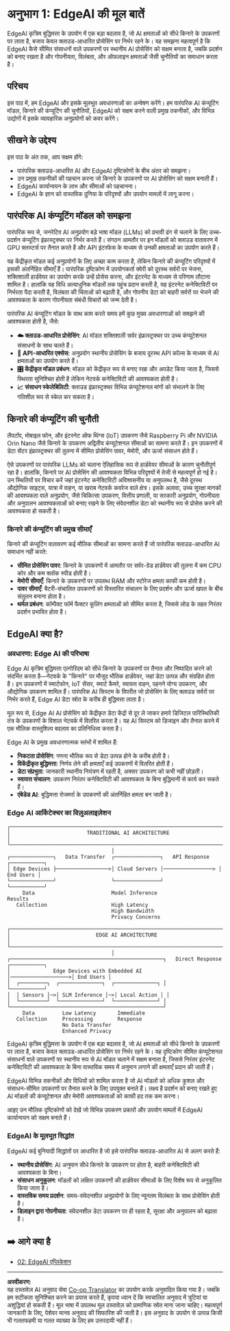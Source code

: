 <!--
CO_OP_TRANSLATOR_METADATA:
{
  "original_hash": "a35d3b47e6ae98ad9b3e89fb73917e90",
  "translation_date": "2025-09-17T15:29:31+00:00",
  "source_file": "Module01/01.EdgeAIFundamentals.md",
  "language_code": "hi"
}
-->
# अनुभाग 1: EdgeAI की मूल बातें

EdgeAI कृत्रिम बुद्धिमत्ता के उपयोग में एक बड़ा बदलाव है, जो AI क्षमताओं को सीधे किनारे के उपकरणों पर लाता है, बजाय केवल क्लाउड-आधारित प्रोसेसिंग पर निर्भर रहने के। यह समझना महत्वपूर्ण है कि EdgeAI कैसे सीमित संसाधनों वाले उपकरणों पर स्थानीय AI प्रोसेसिंग को सक्षम बनाता है, जबकि प्रदर्शन को बनाए रखता है और गोपनीयता, विलंबता, और ऑफलाइन क्षमताओं जैसी चुनौतियों का समाधान करता है।

## परिचय

इस पाठ में, हम EdgeAI और इसके मूलभूत अवधारणाओं का अन्वेषण करेंगे। हम पारंपरिक AI कंप्यूटिंग मॉडल, किनारे की कंप्यूटिंग की चुनौतियों, EdgeAI को सक्षम करने वाली प्रमुख तकनीकों, और विभिन्न उद्योगों में इसके व्यावहारिक अनुप्रयोगों को कवर करेंगे।

## सीखने के उद्देश्य

इस पाठ के अंत तक, आप सक्षम होंगे:

- पारंपरिक क्लाउड-आधारित AI और EdgeAI दृष्टिकोणों के बीच अंतर को समझना।
- उन प्रमुख तकनीकों की पहचान करना जो किनारे के उपकरणों पर AI प्रोसेसिंग को सक्षम बनाती हैं।
- EdgeAI कार्यान्वयन के लाभ और सीमाओं को पहचानना।
- EdgeAI के ज्ञान को वास्तविक दुनिया के परिदृश्यों और उपयोग मामलों में लागू करना।

## पारंपरिक AI कंप्यूटिंग मॉडल को समझना

पारंपरिक रूप से, जनरेटिव AI अनुप्रयोग बड़े भाषा मॉडल (LLMs) को प्रभावी ढंग से चलाने के लिए उच्च-प्रदर्शन कंप्यूटिंग इंफ्रास्ट्रक्चर पर निर्भर करते हैं। संगठन आमतौर पर इन मॉडलों को क्लाउड वातावरण में GPU क्लस्टर्स पर तैनात करते हैं और API इंटरफेस के माध्यम से उनकी क्षमताओं का उपयोग करते हैं।

यह केंद्रीकृत मॉडल कई अनुप्रयोगों के लिए अच्छा काम करता है, लेकिन किनारे की कंप्यूटिंग परिदृश्यों में इसकी अंतर्निहित सीमाएँ हैं। पारंपरिक दृष्टिकोण में उपयोगकर्ता क्वेरी को दूरस्थ सर्वरों पर भेजना, शक्तिशाली हार्डवेयर का उपयोग करके उन्हें प्रोसेस करना, और इंटरनेट के माध्यम से परिणाम लौटाना शामिल है। हालांकि यह विधि अत्याधुनिक मॉडलों तक पहुंच प्रदान करती है, यह इंटरनेट कनेक्टिविटी पर निर्भरता पैदा करती है, विलंबता की चिंताओं को बढ़ाती है, और गोपनीय डेटा को बाहरी सर्वरों पर भेजने की आवश्यकता के कारण गोपनीयता संबंधी विचारों को जन्म देती है।

पारंपरिक AI कंप्यूटिंग मॉडल के साथ काम करते समय हमें कुछ मुख्य अवधारणाओं को समझने की आवश्यकता होती है, जैसे:

- **☁️ क्लाउड-आधारित प्रोसेसिंग**: AI मॉडल शक्तिशाली सर्वर इंफ्रास्ट्रक्चर पर उच्च कंप्यूटेशनल संसाधनों के साथ चलते हैं।
- **🔌 API-आधारित एक्सेस**: अनुप्रयोग स्थानीय प्रोसेसिंग के बजाय दूरस्थ API कॉल्स के माध्यम से AI क्षमताओं का उपयोग करते हैं।
- **🎛️ केंद्रीकृत मॉडल प्रबंधन**: मॉडल को केंद्रीकृत रूप से बनाए रखा और अपडेट किया जाता है, जिससे स्थिरता सुनिश्चित होती है लेकिन नेटवर्क कनेक्टिविटी की आवश्यकता होती है।
- **📈 संसाधन स्केलेबिलिटी**: क्लाउड इंफ्रास्ट्रक्चर विभिन्न कंप्यूटेशनल मांगों को संभालने के लिए गतिशील रूप से स्केल कर सकता है।

## किनारे की कंप्यूटिंग की चुनौती

लैपटॉप, मोबाइल फोन, और इंटरनेट ऑफ थिंग्स (IoT) उपकरण जैसे Raspberry Pi और NVIDIA Orin Nano जैसे किनारे के उपकरण अद्वितीय कंप्यूटेशनल सीमाओं का सामना करते हैं। इन उपकरणों में डेटा सेंटर इंफ्रास्ट्रक्चर की तुलना में सीमित प्रोसेसिंग पावर, मेमोरी, और ऊर्जा संसाधन होते हैं।

ऐसे उपकरणों पर पारंपरिक LLMs को चलाना ऐतिहासिक रूप से हार्डवेयर सीमाओं के कारण चुनौतीपूर्ण रहा है। हालांकि, किनारे पर AI प्रोसेसिंग की आवश्यकता विभिन्न परिदृश्यों में तेजी से महत्वपूर्ण हो गई है। उन स्थितियों पर विचार करें जहां इंटरनेट कनेक्टिविटी अविश्वसनीय या अनुपलब्ध है, जैसे दूरस्थ औद्योगिक साइट्स, यात्रा में वाहन, या खराब नेटवर्क कवरेज वाले क्षेत्र। इसके अलावा, उच्च सुरक्षा मानकों की आवश्यकता वाले अनुप्रयोग, जैसे चिकित्सा उपकरण, वित्तीय प्रणाली, या सरकारी अनुप्रयोग, गोपनीयता और अनुपालन आवश्यकताओं को बनाए रखने के लिए संवेदनशील डेटा को स्थानीय रूप से प्रोसेस करने की आवश्यकता हो सकती है।

### किनारे की कंप्यूटिंग की प्रमुख सीमाएँ

किनारे की कंप्यूटिंग वातावरण कई मौलिक सीमाओं का सामना करते हैं जो पारंपरिक क्लाउड-आधारित AI समाधान नहीं करते:

- **सीमित प्रोसेसिंग पावर**: किनारे के उपकरणों में आमतौर पर सर्वर-ग्रेड हार्डवेयर की तुलना में कम CPU कोर और कम क्लॉक स्पीड होती है।
- **मेमोरी सीमाएँ**: किनारे के उपकरणों पर उपलब्ध RAM और स्टोरेज क्षमता काफी कम होती है।
- **पावर सीमाएँ**: बैटरी-संचालित उपकरणों को विस्तारित संचालन के लिए प्रदर्शन और ऊर्जा खपत के बीच संतुलन बनाना होता है।
- **थर्मल प्रबंधन**: कॉम्पैक्ट फॉर्म फैक्टर कूलिंग क्षमताओं को सीमित करता है, जिससे लोड के तहत निरंतर प्रदर्शन प्रभावित होता है।

## EdgeAI क्या है?

### अवधारणा: Edge AI की परिभाषा

Edge AI कृत्रिम बुद्धिमत्ता एल्गोरिदम को सीधे किनारे के उपकरणों पर तैनात और निष्पादित करने को संदर्भित करता है—नेटवर्क के "किनारे" पर मौजूद भौतिक हार्डवेयर, जहां डेटा उत्पन्न और संग्रहित होता है। इन उपकरणों में स्मार्टफोन, IoT सेंसर, स्मार्ट कैमरे, स्वायत्त वाहन, पहनने योग्य उपकरण, और औद्योगिक उपकरण शामिल हैं। पारंपरिक AI सिस्टम के विपरीत जो प्रोसेसिंग के लिए क्लाउड सर्वरों पर निर्भर करते हैं, Edge AI डेटा स्रोत के करीब ही बुद्धिमत्ता लाता है।

मूल रूप से, Edge AI AI प्रोसेसिंग को केंद्रीकृत डेटा केंद्रों से दूर ले जाकर हमारे डिजिटल पारिस्थितिकी तंत्र के उपकरणों के विशाल नेटवर्क में वितरित करता है। यह AI सिस्टम को डिजाइन और तैनात करने में एक मौलिक वास्तुशिल्प बदलाव का प्रतिनिधित्व करता है।

Edge AI के प्रमुख अवधारणात्मक स्तंभों में शामिल हैं:

- **निकटता प्रोसेसिंग**: गणना भौतिक रूप से डेटा उत्पन्न होने के करीब होती है।
- **विकेंद्रीकृत बुद्धिमत्ता**: निर्णय लेने की क्षमताएँ कई उपकरणों में वितरित होती हैं।
- **डेटा संप्रभुता**: जानकारी स्थानीय नियंत्रण में रहती है, अक्सर उपकरण को कभी नहीं छोड़ती।
- **स्वायत्त संचालन**: उपकरण निरंतर कनेक्टिविटी की आवश्यकता के बिना बुद्धिमानी से कार्य कर सकते हैं।
- **एंबेडेड AI**: बुद्धिमत्ता रोजमर्रा के उपकरणों की अंतर्निहित क्षमता बन जाती है।

### Edge AI आर्किटेक्चर का विज़ुअलाइज़ेशन

```
┌─────────────────────────────────────────────────────────────────────┐
│                         TRADITIONAL AI ARCHITECTURE                  │
└─────────────────────────────────────────────────────────────────────┘
                                  │
┌──────────────┐   Data Transfer  ┌───────────────┐   API Response   ┌───────────┐
│ Edge Devices ├─────────────────>│ Cloud Servers │────────────────> │ End Users │
└──────────────┘                  └───────────────┘                  └───────────┘
     Data                         Model Inference                     Results
   Collection                     High Latency
                                  High Bandwidth
                                  Privacy Concerns
                               
┌─────────────────────────────────────────────────────────────────────┐
│                            EDGE AI ARCHITECTURE                      │
└─────────────────────────────────────────────────────────────────────┘
                                  │
┌──────────────────────────────────────────────────┐   Direct Response   ┌───────────┐
│              Edge Devices with Embedded AI        │───────────────────>│ End Users │
│  ┌─────────┐  ┌──────────────┐  ┌──────────────┐ │                    └───────────┘
│  │ Sensors │─>│ SLM Inference │─>│ Local Action │ │
│  └─────────┘  └──────────────┘  └──────────────┘ │
└──────────────────────────────────────────────────┘
     Data         Low Latency       Immediate
   Collection     Processing        Response
                  No Data Transfer
                  Enhanced Privacy
```

EdgeAI कृत्रिम बुद्धिमत्ता के उपयोग में एक बड़ा बदलाव है, जो AI क्षमताओं को सीधे किनारे के उपकरणों पर लाता है, बजाय केवल क्लाउड-आधारित प्रोसेसिंग पर निर्भर रहने के। यह दृष्टिकोण सीमित कंप्यूटेशनल संसाधनों वाले उपकरणों पर स्थानीय रूप से AI मॉडल चलाने में सक्षम बनाता है, जिससे निरंतर इंटरनेट कनेक्टिविटी की आवश्यकता के बिना वास्तविक समय में अनुमान लगाने की क्षमताएँ प्रदान की जाती हैं।

EdgeAI विभिन्न तकनीकों और विधियों को शामिल करता है जो AI मॉडलों को अधिक कुशल और संसाधन-सीमित उपकरणों पर तैनात करने के लिए उपयुक्त बनाते हैं। लक्ष्य है प्रदर्शन को बनाए रखते हुए AI मॉडलों की कंप्यूटेशनल और मेमोरी आवश्यकताओं को काफी हद तक कम करना।

आइए उन मौलिक दृष्टिकोणों को देखें जो विभिन्न उपकरण प्रकारों और उपयोग मामलों में EdgeAI कार्यान्वयन को सक्षम बनाते हैं।

### EdgeAI के मूलभूत सिद्धांत

EdgeAI कई बुनियादी सिद्धांतों पर आधारित है जो इसे पारंपरिक क्लाउड-आधारित AI से अलग करते हैं:

- **स्थानीय प्रोसेसिंग**: AI अनुमान सीधे किनारे के उपकरण पर होता है, बाहरी कनेक्टिविटी की आवश्यकता के बिना।
- **संसाधन अनुकूलन**: मॉडलों को लक्षित उपकरणों की हार्डवेयर सीमाओं के लिए विशेष रूप से अनुकूलित किया जाता है।
- **वास्तविक समय प्रदर्शन**: समय-संवेदनशील अनुप्रयोगों के लिए न्यूनतम विलंबता के साथ प्रोसेसिंग होती है।
- **डिज़ाइन द्वारा गोपनीयता**: संवेदनशील डेटा उपकरण पर ही रहता है, सुरक्षा और अनुपालन को बढ़ाता है।
## ➡️ आगे क्या है

- [02: EdgeAI एप्लिकेशन](02.RealWorldCaseStudies.md)

---

**अस्वीकरण**:  
यह दस्तावेज़ AI अनुवाद सेवा [Co-op Translator](https://github.com/Azure/co-op-translator) का उपयोग करके अनुवादित किया गया है। जबकि हम सटीकता सुनिश्चित करने का प्रयास करते हैं, कृपया ध्यान दें कि स्वचालित अनुवाद में त्रुटियां या अशुद्धियां हो सकती हैं। मूल भाषा में उपलब्ध मूल दस्तावेज़ को प्रामाणिक स्रोत माना जाना चाहिए। महत्वपूर्ण जानकारी के लिए, पेशेवर मानव अनुवाद की सिफारिश की जाती है। इस अनुवाद के उपयोग से उत्पन्न किसी भी गलतफहमी या गलत व्याख्या के लिए हम उत्तरदायी नहीं हैं।